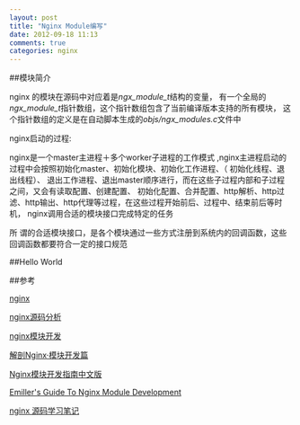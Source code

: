 ```yaml
---
layout: post
title: "Nginx Module编写"
date: 2012-09-18 11:13
comments: true
categories: nginx
---
```


##模块简介

nginx 的模块在源码中对应着是*ngx_module_t*结构的变量，
有一个全局的*ngx_module_t*指针数组，这个指针数组包含了当前编译版本支持的所有模块，
这个指针数组的定义是在自动脚本生成的*objs/ngx_modules.c*文件中

nginx启动的过程:

nginx是一个master主进程＋多个worker子进程的工作模式 ,nginx主进程启动的过程中会按照初始化master、初始化模块、初始化工作进程、（
初始化线程、退出线程）、 退出工作进程、退出master顺序进行，而在这些子过程内部和子过程之间，又会有读取配置、创建配置、
初始化配置、合并配置、http解析、http过 滤、http输出、http代理等过程，在这些过程开始前后、过程中、结束前后等时机，
nginx调用合适的模块接口完成特定的任务

所 谓的合适模块接口，是各个模块通过一些方式注册到系统内的回调函数，这些回调函数都要符合一定的接口规范

##Hello World

##参考

[nginx](http://nginx.org/)

[nginx源码分析](http://blog.csdn.net/kenbinzhang/article/category/603177)

[nginx模块开发](http://cjhust.blog.163.com/blog/#m=0&t=1&c=fks_084064081084083067086086094095085081084075086081087070083)

[解剖Nginx·模块开发篇](http://blog.csdn.net/poechant/article/details/7627828)

[Nginx模块开发指南中文版](http://www.oschina.net/question/12_4180)

[Emiller's Guide To Nginx Module Development](http://www.evanmiller.org/nginx-modules-guide.html)

[ nginx 源码学习笔记](http://blog.csdn.net/lengzijian/article/details/7598996)
